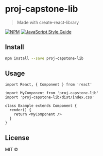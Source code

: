 # proj-capstone-lib

> Made with create-react-library

[![NPM](https://img.shields.io/npm/v/proj-capstone-lib.svg)](https://www.npmjs.com/package/proj-capstone-lib) [![JavaScript Style Guide](https://img.shields.io/badge/code_style-standard-brightgreen.svg)](https://standardjs.com)

## Install

```bash
npm install --save proj-capstone-lib
```

## Usage

```tsx
import React, { Component } from 'react'

import MyComponent from 'proj-capstone-lib'
import 'proj-capstone-lib/dist/index.css'

class Example extends Component {
  render() {
    return <MyComponent />
  }
}
```

## License

MIT © [](https://github.com/)
